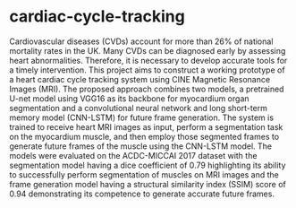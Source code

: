 # cardiac-cycle-tracking

Cardiovascular diseases (CVDs) account for more than 26% of national mortality rates in the UK. Many CVDs can be diagnosed early by assessing heart abnormalities. Therefore, it is necessary to develop accurate tools for a timely intervention. This project aims to construct a working prototype of a heart cardiac cycle tracking system using CINE Magnetic Resonance Images (MRI). The proposed approach combines two models, a pretrained U-net model using VGG16 as its backbone for myocardium organ segmentation and a convolutional neural network and long short-term memory model (CNN-LSTM) for future frame generation. The system is trained to receive heart MRI images as input, perform a segmentation task on the myocardium muscle, and then employ those segmented frames to generate future frames of the muscle using the CNN-LSTM model. The models were evaluated on the ACDC-MICCAI 2017 dataset with the segmentation model having a dice coefficient of 0.79 highlighting its ability to successfully perform segmentation of muscles on MRI images and the frame generation model having a structural similarity index (SSIM) score of 0.94 demonstrating its competence to generate accurate future frames.
